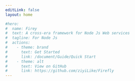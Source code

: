 ```yaml
---
editLink: false
layout: home

#hero:
#  name: Firey
#  text: A cross-era framework for Node Js Web services
#  tagline: For Node Js 
#  actions:
#    - theme: brand
#      text: Get Started
#      link: /document/Guide/Quick Start
#    - theme: alt
#      text: View on GitHub
#      link: https://github.com/ziyiLike/Firefly
---
```


<Index />